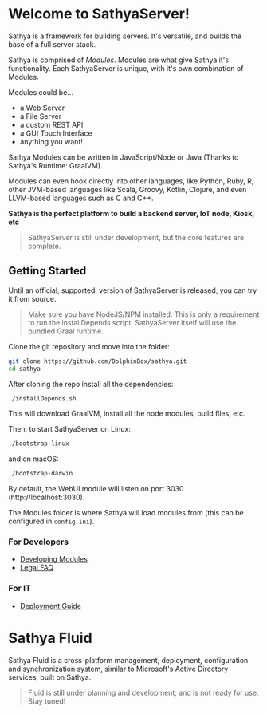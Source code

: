 # Welcome to SathyaServer!

Sathya is a framework for building servers. It's versatile, and builds the base of a full server stack.

Sathya is comprised of *Modules*. Modules are what give Sathya it's functionality. Each SathyaServer is unique, with 
it's own combination of Modules.

Modules could be...
* a Web Server
* a File Server
* a custom REST API
* a GUI Touch Interface
* anything you want!

Sathya Modules can be written in JavaScript/Node or Java (Thanks to Sathya's Runtime: GraalVM). 

Modules can even hook directly into other languages, like Python, Ruby, R, other JVM-based languages like Scala, Groovy, Kotlin, Clojure, and even LLVM-based languages such as C and C++. 

**Sathya is the perfect platform to build a backend server, IoT node, Kiosk, etc**

> SathyaServer is still under development, but the core features are complete.

## Getting Started
Until an official, supported, version of SathyaServer is released, you can try it from source.
> Make sure you have NodeJS/NPM installed. This is only a requirement to run the installDepends script. SathyaServer itself will use the bundled Graal runtime.

Clone the git repository and move into the folder:
```bash
git clone https://github.com/DolphinBox/sathya.git
cd sathya
```

After cloning the repo install all the dependencies:
```bash
./installDepends.sh
```
This will download GraalVM, install all the node modules, build files, etc.

Then, to start SathyaServer on Linux:
```bash
./bootstrap-linux
```
and on macOS:
```bash
./bootstrap-darwin
```

By default, the WebUI module will listen on port 3030 (http://localhost:3030).

The Modules folder is where Sathya will load modules from (this can be configured in `config.ini`).

### For Developers
* [Developing Modules](Developing_Modules)
* [Legal FAQ](Legal_FAQ)
### For IT
* [Deployment Guide](Deployment_Guide)

# Sathya Fluid
Sathya Fluid is a cross-platform management, deployment, configuration and synchronization system, similar to Microsoft's 
Active Directory services, built on Sathya.
> Fluid is still under planning and development, and is not ready for use. Stay tuned!